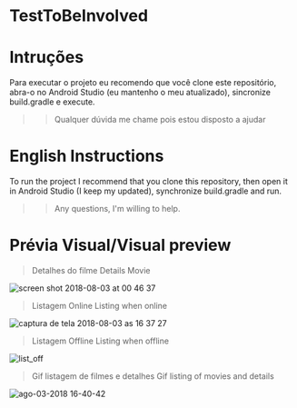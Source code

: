 # TestToBeInvolved

# Intruções
Para executar o projeto eu recomendo que você clone este repositório, abra-o no Android Studio (eu mantenho o meu atualizado), sincronize build.gradle e execute.
>>Qualquer dúvida me chame pois estou disposto a ajudar 

# English Instructions
To run the project I recommend that you clone this repository, then open it in Android Studio (I keep my updated), synchronize build.gradle and run.
>>Any questions, I'm willing to help.

# Prévia Visual/Visual preview
>Detalhes do filme
>Details Movie

![screen shot 2018-08-03 at 00 46 37](https://user-images.githubusercontent.com/18127700/43623590-6484c630-96b8-11e8-95ce-d1c379d58a0c.png)

>Listagem Online
>Listing when online

![captura de tela 2018-08-03 as 16 37 27](https://user-images.githubusercontent.com/18127700/43662990-397f1fd6-973e-11e8-9787-84f476d042ff.png)

>Listagem Offline
>Listing when offline

![list_off](https://user-images.githubusercontent.com/18127700/43662984-2ef0c90c-973e-11e8-8019-a695f7736b9a.png)

>Gif listagem de filmes e detalhes
>Gif listing of movies and details

![ago-03-2018 16-40-42](https://user-images.githubusercontent.com/18127700/43662473-6bfd3e2c-973c-11e8-834a-d2f8844eac7b.gif)
